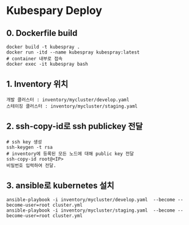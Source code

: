 # Kubespary Deploy
## 0. Dockerfile build
```
docker build -t kubespray .
docker run -itd --name kubespray kubespray:latest
# container 내부로 접속
docker exec -it kubespray bash
```

## 1. Inventory 위치
```
개발 클러스터 : inventory/mycluster/develop.yaml
스테이징 클러스터 : inventory/mycluster/staging.yaml
```

## 2. ssh-copy-id로 ssh publickey 전달
```
# ssh key 생성
ssh-keygen -t rsa
# inventory에 등록된 모든 노드에 대해 public key 전달
ssh-copy-id root@<IP>
비밀번호 입력하여 전달.
```
## 3. ansible로 kubernetes 설치
```
ansible-playbook -i inventory/mycluster/develop.yaml  --become --become-user=root cluster.yml
ansible-playbook -i inventory/mycluster/staging.yaml  --become --become-user=root cluster.yml

```